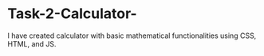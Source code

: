 # Task-2-Calculator-
I have created calculator with basic mathematical functionalities using CSS, HTML, and JS.
